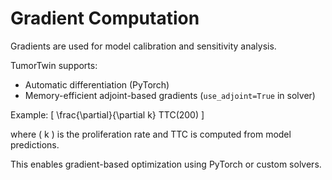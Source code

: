 
# Gradient Computation

Gradients are used for model calibration and sensitivity analysis.

TumorTwin supports:
- Automatic differentiation (PyTorch)
- Memory-efficient adjoint-based gradients (`use_adjoint=True` in solver)

Example:
\[
\frac{\partial}{\partial k} TTC(200)
\]

where \( k \) is the proliferation rate and TTC is computed from model predictions.

This enables gradient-based optimization using PyTorch or custom solvers.
    